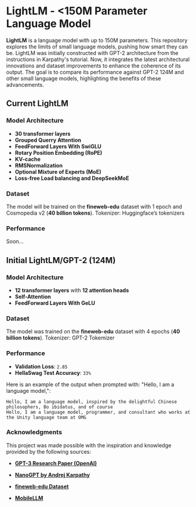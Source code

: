 # LightLM - <150M Parameter Language Model

**LightLM** is a language model with up to 150M parameters.
This repository explores the limits of small language models, pushing how smart they can be. LightLM was initially constructed with GPT-2 architecture from the instructions in Karpathy's tutorial. Now, it integrates the latest architectural innovations and dataset improvements to enhance the coherence of its output. The goal is to compare its performance against GPT-2 124M and other small language models, highlighting the benefits of these advancements.

## Current LightLM
### Model Architecture
- **30 transformer layers**
- **Grouped Querry Attention**
- **FeedForward Layers With SwiGLU**
- **Rotary Position Embedding (RoPE)**
- **KV-cache**
- **RMSNormalization**
- **Optional Mixture of Experts (MoE)**
- **Loss-free Load balancing and DeepSeekMoE**

### Dataset
The model will be trained on the **fineweb-edu** dataset with 1 epoch and Cosmopedia v2 (**40 billion tokens**). 
Tokenizer: Huggingface’s tokenizers

### Performance
Soon...


## Initial LightLM/GPT-2 (124M)
### Model Architecture
- **12 transformer layers** with **12 attention heads**
- **Self-Attention**
- **FeedForward Layers With GeLU**

### Dataset
The model was trained on the **fineweb-edu** dataset with 4 epochs (**40 billion tokens**). 
Tokenizer: GPT-2 Tokemizer

### Performance
- **Validation Loss**: `2.85`
- **HellaSwag Test Accuracy**: `33%`  

Here is an example of the output when prompted with: "Hello, I am a language model,":

```
Hello, I am a language model, inspired by the delightful Chinese philosophers, Bo ibidatus, and of course
Hello, I am a language model, programmer, and consultant who works at the Unity language team at OMG
```



### Acknowledgments

This project was made possible with the inspiration and knowledge provided by the following sources:

- **[GPT-3 Research Paper (OpenAI)](https://arxiv.org/abs/2005.14165)**  

- **[NanoGPT by Andrej Karpathy](https://github.com/karpathy/nanoGPT)**  

- **[fineweb-edu Dataset](https://huggingface.co/datasets/HuggingFaceFW/fineweb-edu)**  

- **[MobileLLM](https://arxiv.org/pdf/2402.14905)**

